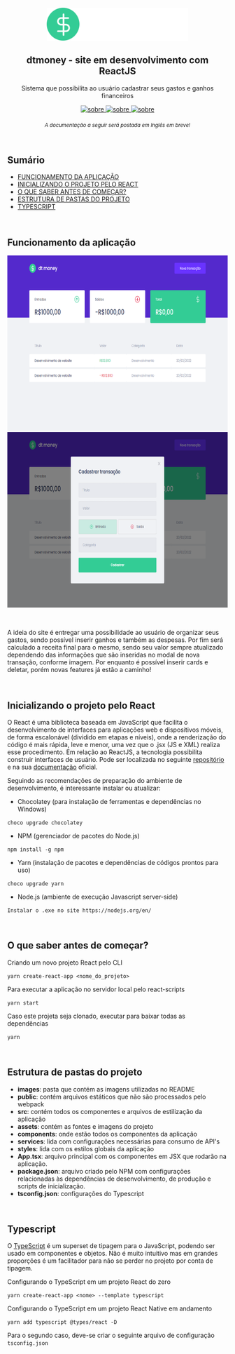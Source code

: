 <p align="center">
  <img src="src/assets/logo.svg" height="75">
  <h2 align="center">dtmoney - site em desenvolvimento com ReactJS</h2>
  <p align="center">Sistema que possibilita ao usuário cadastrar seus gastos e ganhos financeiros<p>
  
  <p align="center">
    <a href="https://www.instagram.com/luis_gustta13/">
    	<img src="https://img.shields.io/badge/-My%20Instagram-%2333CC95" alt="sobre" />
    </a>
    <a href="https://www.linkedin.com/in/luis-gusta-oliveira/">
    	<img src="https://img.shields.io/badge/-My%20Linkedin-%2333CC95" alt="sobre" />
    </a>
    <a href="https://web.dio.me/users/LGustta13">
    	<img src="https://img.shields.io/badge/-DIO%20profile-%2333CC95" alt="sobre" />
    </a>
  </p>
</p>

<p align="center">
	<sub>
		<i>A documentação a seguir será postada em Inglês em breve!</i>
	</sub>
</p>

<br>

## Sumário

- [FUNCIONAMENTO DA APLICAÇÃO](#Funcionamento)
- [INICIALIZANDO O PROJETO PELO REACT](#Inicio)
- [O QUE SABER ANTES DE COMEÇAR?](#Saber)
- [ESTRUTURA DE PASTAS DO PROJETO](#Estrutura)
- [TYPESCRIPT](#Type)

<br>

<div id='Funcionamento'/>
	
## Funcionamento da aplicação
	
<p align="center">
  <img src="images/Home.png" height="400">
  <img src="images/Modal.png" height="400">
</p>

<br>

A ideia do site é entregar uma possibilidade ao usuário de organizar seus gastos, sendo possível inserir ganhos e também as despesas. Por fim será calculado a receita final para o mesmo, sendo seu valor sempre atualizado dependendo das informações que são inseridas no modal de nova transação, conforme imagem. Por enquanto é possível inserir cards e deletar, porém novas features já estão a caminho!

<br>

<div id='Inicio'/>

## Inicializando o projeto pelo React

O React é uma biblioteca baseada em JavaScript que facilita o desenvolvimento de interfaces para aplicações web e dispositivos móveis, de forma escalonável (dividido em etapas e níveis), onde a renderização do código é mais rápida, leve e menor, uma vez que o .jsx (JS e XML) realiza esse procedimento.
Em relação ao ReactJS, a tecnologia possibilita construir interfaces de usuário. Pode ser localizada no seguinte [repositório](https://github.com/facebook/react/) e  na sua [documentação](https://pt-br.reactjs.org/docs/getting-started.html) oficial.

Seguindo as recomendações de preparação do ambiente de desenvolvimento, é interessante instalar ou atualizar: 
- Chocolatey (para instalação de ferramentas e dependências no Windows)
```
choco upgrade chocolatey
```

- NPM (gerenciador de pacotes do Node.js)
```
npm install -g npm
```

- Yarn (instalação de pacotes e dependências de códigos prontos para uso)
```
choco upgrade yarn
```

- Node.js (ambiente de execução Javascript server-side)
```
Instalar o .exe no site https://nodejs.org/en/
```

<br>

<div id='Saber'/>

## O que saber antes de começar?

Criando um novo projeto React pelo CLI
```
yarn create-react-app <nome_do_projeto>
```


Para executar a aplicação no servidor local pelo react-scripts

	yarn start   

Caso este projeta seja clonado, executar para baixar todas as dependências

    yarn

<br>

<div id='Estrutura'/>

## Estrutura de pastas do projeto

- **images**: pasta que contém as imagens utilizadas no README
- **public**: contém arquivos estáticos que não são processados pelo webpack
- **src**: contém todos os componentes e arquivos de estilização da aplicação
- **assets**: contém as fontes e imagens do projeto
- **components**: onde estão todos os componentes da aplicação
- **services**: lida com configurações necessárias para consumo de API's
- **styles**: lida com os estilos globais da aplicação
- **App.tsx**: arquivo principal com os componentes em JSX que rodarão na aplicação.
- **package.json**:  arquivo criado pelo NPM com configurações relacionadas às dependências de desenvolvimento, de produção e scripts de inicialização.
- **tsconfig.json**: configurações do Typescript

<br>

<div id='Type'/>

## Typescript

O [TypeScript](https://www.typescriptlang.org/docs/handbook/intro.html) é um superset de tipagem para o JavaScript, podendo ser usado em componentes e objetos. Não é muito intuitivo mas em grandes proporções é um facilitador para não se perder no projeto por conta de tipagem.

Configurando o TypeScript em um projeto React do zero

	yarn create-react-app <nome> --template typescript 
	
Configurando o TypeScript em um projeto React Native em andamento

	yarn add typescript @types/react -D

Para o segundo caso, deve-se criar o seguinte arquivo de configuração `tsconfig.json`

<br>
